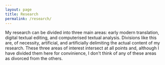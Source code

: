 ```yaml
---
layout: page
title: Research
permalink: /research/
---
```


My research can be divided into three main areas: early modern translation, digital textual editing, and computerised textual analysis. Divisions like this are, of necessity, artificial, and artificially delimiting the actual content of my research. These three areas of interest intersect at all points and, although I have divided them here for convinience, I don't think of any of these areas as divorced from the others.